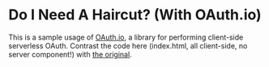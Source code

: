 # Do I Need A Haircut? (With OAuth.io)

This is a sample usage of [OAuth.io](https://oauth.io/#/home), a library for performing client-side serverless OAuth. Contrast the code here (index.html, all client-side, no server component!) with [the original](https://github.com/octopi/foursquaircut).